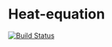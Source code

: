 # Heat-equation

[![Build Status](https://travis-ci.org/tobykirk/Heat-equation.svg?branch=master)](https://travis-ci.org/tobykirk/Heat-equation)
